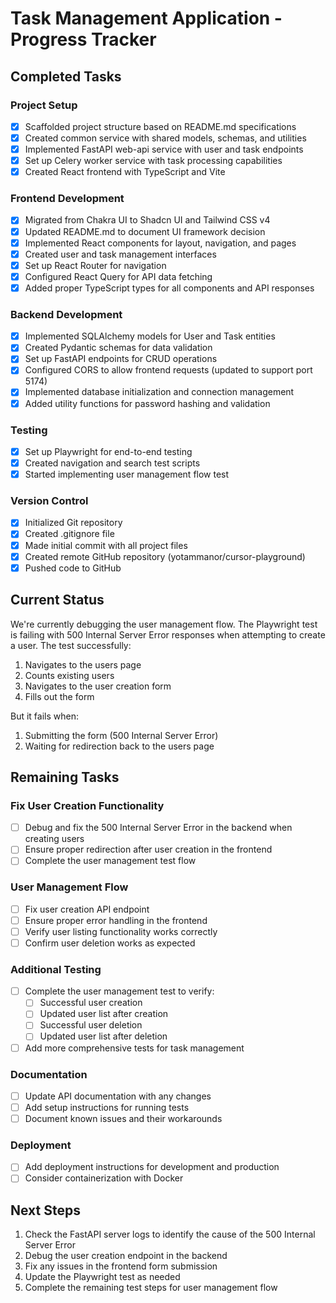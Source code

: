 # Task Management Application - Progress Tracker

## Completed Tasks

### Project Setup
- [x] Scaffolded project structure based on README.md specifications
- [x] Created common service with shared models, schemas, and utilities
- [x] Implemented FastAPI web-api service with user and task endpoints
- [x] Set up Celery worker service with task processing capabilities
- [x] Created React frontend with TypeScript and Vite

### Frontend Development
- [x] Migrated from Chakra UI to Shadcn UI and Tailwind CSS v4
- [x] Updated README.md to document UI framework decision
- [x] Implemented React components for layout, navigation, and pages
- [x] Created user and task management interfaces
- [x] Set up React Router for navigation
- [x] Configured React Query for API data fetching
- [x] Added proper TypeScript types for all components and API responses

### Backend Development
- [x] Implemented SQLAlchemy models for User and Task entities
- [x] Created Pydantic schemas for data validation
- [x] Set up FastAPI endpoints for CRUD operations
- [x] Configured CORS to allow frontend requests (updated to support port 5174)
- [x] Implemented database initialization and connection management
- [x] Added utility functions for password hashing and validation

### Testing
- [x] Set up Playwright for end-to-end testing
- [x] Created navigation and search test scripts
- [x] Started implementing user management flow test

### Version Control
- [x] Initialized Git repository
- [x] Created .gitignore file
- [x] Made initial commit with all project files
- [x] Created remote GitHub repository (yotammanor/cursor-playground)
- [x] Pushed code to GitHub

## Current Status

We're currently debugging the user management flow. The Playwright test is failing with 500 Internal Server Error responses when attempting to create a user. The test successfully:
1. Navigates to the users page
2. Counts existing users
3. Navigates to the user creation form
4. Fills out the form

But it fails when:
1. Submitting the form (500 Internal Server Error)
2. Waiting for redirection back to the users page

## Remaining Tasks

### Fix User Creation Functionality
- [ ] Debug and fix the 500 Internal Server Error in the backend when creating users
- [ ] Ensure proper redirection after user creation in the frontend
- [ ] Complete the user management test flow

### User Management Flow
- [ ] Fix user creation API endpoint
- [ ] Ensure proper error handling in the frontend
- [ ] Verify user listing functionality works correctly
- [ ] Confirm user deletion works as expected

### Additional Testing
- [ ] Complete the user management test to verify:
  - [ ] Successful user creation
  - [ ] Updated user list after creation
  - [ ] Successful user deletion
  - [ ] Updated user list after deletion
- [ ] Add more comprehensive tests for task management

### Documentation
- [ ] Update API documentation with any changes
- [ ] Add setup instructions for running tests
- [ ] Document known issues and their workarounds

### Deployment
- [ ] Add deployment instructions for development and production
- [ ] Consider containerization with Docker

## Next Steps

1. Check the FastAPI server logs to identify the cause of the 500 Internal Server Error
2. Debug the user creation endpoint in the backend
3. Fix any issues in the frontend form submission
4. Update the Playwright test as needed
5. Complete the remaining test steps for user management flow 